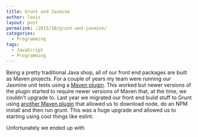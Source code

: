 ```yaml
---
title: Grunt and Jasmine
author: louis
layout: post
permalink: /2015/10/grunt-and-jasmine/
categories:
  - Programming
tags:
  - JavaScript
  - Programming
---
```

Being a pretty traditional Java shop, all of our front end packages are built as Maven projects. For a couple of years my team were running our Jasmine unit tests using a [Maven plugin](http://searls.github.io/jasmine-maven-plugin/). This worked but newer versions of the plugin started to require newer versions of Maven that, at the time, we couldn't upgrade to. Last year we migrated our front end build stuff to Grunt using [another Maven plugin](https://github.com/eirslett/frontend-maven-plugin) that allowed us to download node, do an NPM install and then run grunt. This was a huge upgrade and allowed us to starting using cool things like eslint.

Unfortunately we ended up with 
